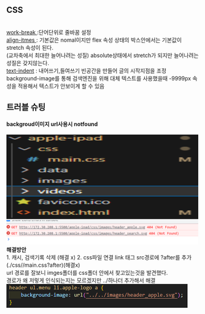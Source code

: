 <h2>CSS </h2></br>
  <a href='https://developer.mozilla.org/ko/docs/Web/CSS/word-break'>work-break </a> :단어단위로 줄바꿈 설정 <br>
<a href='https://developer.mozilla.org/en-US/docs/Web/CSS/align-items'>align-itmes </a> : 기본값은 nomal이지만 flex 속성 상태의 박스안에서는 기본값이
stretch 속성이 된다. <br> (교차축에서 최대한 늘어나려는 성질) absolute상태에서 stretch가 되지만 늘어나려는 성질은 갖지않는다.
<br>
<a href='https://developer.mozilla.org/en-US/docs/Web/CSS/text-indent'>text-indent</a>
 : 내어쓰기,들여쓰기 빈공간을 만들어 글의 시작지점을 조정
background-image를 통해 검색엔진을 위해 대체 텍스트를 사용했을때 -9999px 속성을 적용해서 텍스트가 안보이게 할 수 있음
<br>

<h2>트러블 슈팅</h2> 
<h4>backgroud이미지 url사용시 notfound </h4>

<img src='./troubleIMG/folderPath.png' alt='폴더 경로이미지' width='500px' height='220px'/> 
<img src='./troubleIMG/imgNotfound.png' alt='notfound이미지' width='500px'/><br>
<strong>해결방안</strong> <br>
1. 캐시, 검색기록 삭제 (해결 x)
2. css파일 연결 link 태그 src경로에 ?after를 추가(./css//main.css?after)(해결x) <br>
url 경로를 잘보니 imges폴더를 css폴더 안에서 찾고있는것을 발견했다.<br> 경로가 왜 저렇게 인식되는지는 모르겠지만 ../하나더 추가해서 해결 <br>
<img src='./troubleIMG//urlResolve.png' alt='url 해결'/>
